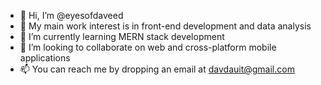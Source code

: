 - 👋 Hi, I’m @eyesofdaveed
- 👀 My main work interest is in front-end development and data analysis
- 🌱 I’m currently learning MERN stack development
- 💞️ I’m looking to collaborate on web and cross-platform mobile applications
- 📫 You can reach me by dropping an email at davdauit@gmail.com

<!---
eyesofdaveed/eyesofdaveed is a ✨ special ✨ repository because its `README.md` (this file) appears on your GitHub profile.
You can click the Preview link to take a look at your changes.
--->
